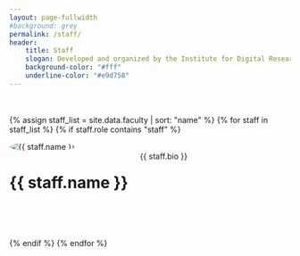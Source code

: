 ```yaml
---
layout: page-fullwidth
#background: grey
permalink: /staff/
header:
    title: Staff
    slogan: Developed and organized by the Institute for Digital Research in the Humanities with Coneflower Consulting
    background-color: "#fff"
    underline-color: "#e9d758"
---
```


<div class="faculty-list" style="margin: 3rem 0 0 0;">

{% assign staff_list = site.data.faculty | sort: "name" %}
{% for staff in staff_list %}
  {% if staff.role contains "staff" %}
 

 <div class="row" style="margin-bottom: 4rem; align-items: center;">

   <div class="medium-4 columns" style="padding-right: 50px;">   
	<img src="../images/people/{{ staff.img }}" alt="{{ staff.name }}" style="max-width: 200px; border-radius: 50%;"/>
   </div>

   <div class="medium-8 columns">
	<h1 style="font-weight: bold;">{{ staff.name }}</h1>
	{{ staff.bio }}	
   </div>
 </div>

{% endif %}
{% endfor %} 
<div>